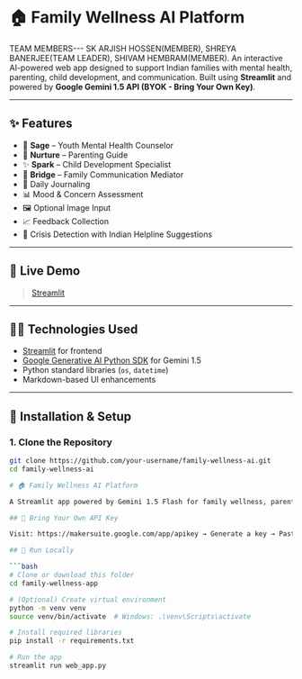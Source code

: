 # 🏠 Family Wellness AI Platform

TEAM MEMBERS---
SK ARJISH HOSSEN(MEMBER),
SHREYA BANERJEE(TEAM LEADER),
SHIVAM HEMBRAM(MEMBER).
An interactive AI-powered web app designed to support Indian families with mental health, parenting, child development, and communication. Built using **Streamlit** and powered by **Google Gemini 1.5 API (BYOK - Bring Your Own Key)**.

---

## ✨ Features

- 🧠 **Sage** – Youth Mental Health Counselor  
- 🧱 **Nurture** – Parenting Guide  
- ✨ **Spark** – Child Development Specialist  
- 🌉 **Bridge** – Family Communication Mediator  
- 📝 Daily Journaling  
- 📊 Mood & Concern Assessment  
- 🖼️ Optional Image Input  
- 📈 Feedback Collection  
- 🚨 Crisis Detection with Indian Helpline Suggestions  



---

## 🚀 Live Demo

>[Streamlit](https://imreallyfrustrated-bwgbxtlttyetqdvxez5mkh.streamlit.app/)

---

## 🧑‍💻 Technologies Used

- [Streamlit](https://streamlit.io/) for frontend
- [Google Generative AI Python SDK](https://github.com/google/generative-ai-python) for Gemini 1.5
- Python standard libraries (`os`, `datetime`)
- Markdown-based UI enhancements

---

## 🔧 Installation & Setup

### 1. Clone the Repository

```bash
git clone https://github.com/your-username/family-wellness-ai.git
cd family-wellness-ai

# 🏠 Family Wellness AI Platform

A Streamlit app powered by Gemini 1.5 Flash for family wellness, parenting, and mental health — made for India.

## 🔐 Bring Your Own API Key

Visit: https://makersuite.google.com/app/apikey → Generate a key → Paste it into the app to start.

## 🚀 Run Locally

```bash
# Clone or download this folder
cd family-wellness-app

# (Optional) Create virtual environment
python -m venv venv
source venv/bin/activate  # Windows: .\venv\Scripts\activate

# Install required libraries
pip install -r requirements.txt

# Run the app
streamlit run web_app.py

